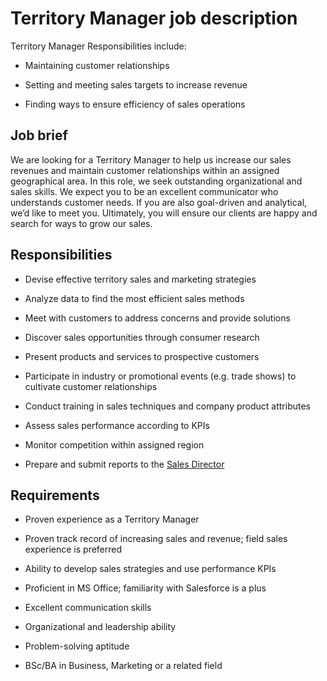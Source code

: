 # Territory Manager job description
Territory Manager Responsibilities include:
* Maintaining customer relationships

* Setting and meeting sales targets to increase revenue

* Finding ways to ensure efficiency of sales operations


## Job brief

We are looking for a Territory Manager to help us increase our sales revenues and maintain customer relationships within an assigned geographical area.
In this role, we seek outstanding organizational and sales skills. We expect you to be an excellent communicator who understands customer needs. If you are also goal-driven and analytical, we’d like to meet you.
Ultimately, you will ensure our clients are happy and search for ways to grow our sales.


## Responsibilities

* Devise effective territory sales and marketing strategies

* Analyze data to find the most efficient sales methods

* Meet with customers to address concerns and provide solutions

* Discover sales opportunities through consumer research

* Present products and services to prospective customers

* Participate in industry or promotional events (e.g. trade shows) to cultivate customer relationships

* Conduct training in sales techniques and company product attributes

* Assess sales performance according to KPIs

* Monitor competition within assigned region

* Prepare and submit reports to the <a href="https://resources.workable.com/sales-director-job-description" target="_blank">Sales Director</a>


## Requirements

* Proven experience as a Territory Manager

* Proven track record of increasing sales and revenue; field sales experience is preferred

* Ability to develop sales strategies and use performance KPIs

* Proficient in MS Office; familiarity with Salesforce is a plus

* Excellent communication skills

* Organizational and leadership ability

* Problem-solving aptitude

* BSc/BA in Business, Marketing or a related field
